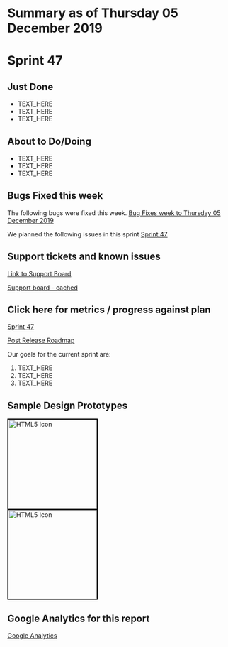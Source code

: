 # Summary as of Thursday 05 December 2019 

# Sprint 47

## Just Done
* TEXT_HERE
* TEXT_HERE
* TEXT_HERE

## About to Do/Doing
* TEXT_HERE
* TEXT_HERE
* TEXT_HERE

## Bugs Fixed this week
The following bugs were fixed this week.
[Bug Fixes week to Thursday 05 December 2019](graphs/bugs05122019.png)

We planned the following issues in this sprint 
[Sprint 47](graphs/sprint05122019.png)

## Support tickets and known issues
[Link to Support Board](https://collaboration.homeoffice.gov.uk/jira/secure/RapidBoard.jspa?rapidView=1717&selectedIssue=ASSB-253)

[Support board - cached](graphs/supportBoard05122019.jpg)

## Click here for metrics / progress against plan
[Sprint 47](graphs/progress05122019.png)

[Post Release Roadmap](graphs/roadmap05122019.png)

Our goals for the current sprint are:
1. TEXT_HERE 
2. TEXT_HERE
3. TEXT_HERE

## Sample Design Prototypes
<a href="graphs/proto1_05122019.png"><img src="graphs/proto1_05122019.png" alt="HTML5 Icon" width="200" style="border:2px solid black"></a>
<br>
<a href="graphs/proto2_05122019.png"><img src="graphs/proto2_05122019.png" alt="HTML5 Icon" width="200" style="border:2px solid black"></a>
<br>


## Google Analytics for this report
[Google Analytics](graphs/GA05122019.png)

